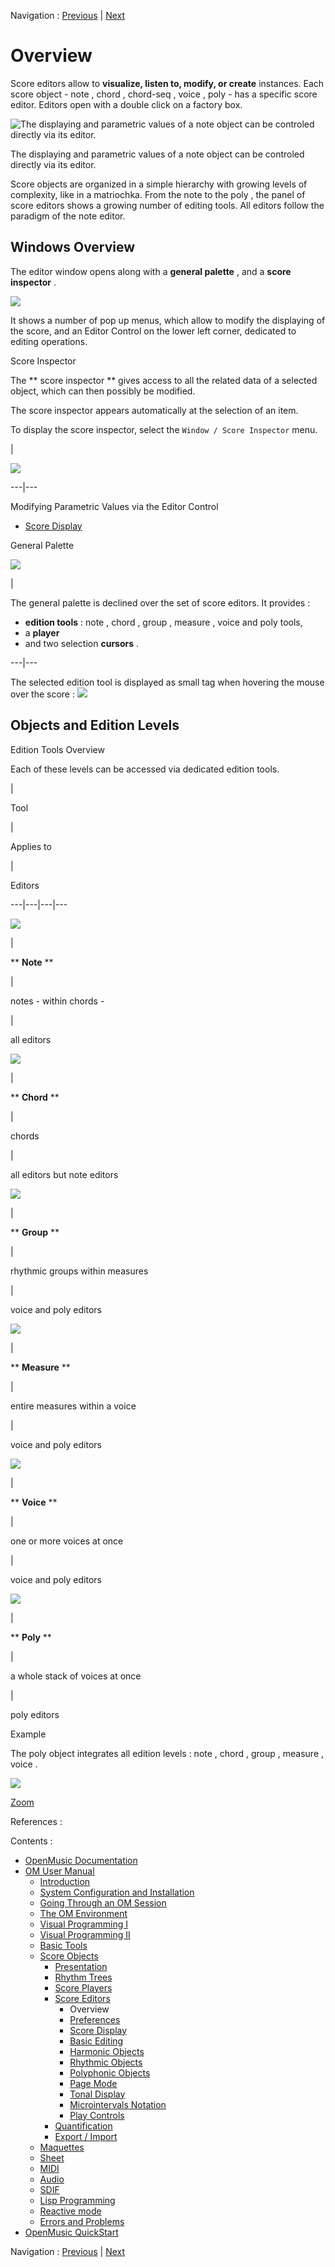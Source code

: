 Navigation : [Previous](ScoreEditors "page précédente\(Score
Editors\)") | [Next](Editors-Prefs "page
suivante\(Preferences\)")


# Overview

Score editors allow to **visualize, listen to, modify, or create** instances.
Each score object - note ,  chord ,  chord-seq ,  voice ,  poly - has a
specific score editor. Editors open with a double click on a factory box.

![The displaying and parametric values of a note object can be controled
directly via its editor.](../res/editbasic.png)

The displaying and parametric values of a note object can be controled
directly via its editor.

Score objects are organized in a simple hierarchy with growing levels of
complexity, like in a matriochka. From the  note to the  poly , the panel of
score editors shows a growing number of editing tools. All editors follow the
paradigm of the  note editor.

## Windows Overview

The  editor window opens along with a  **general palette** , and a  **score
inspector** .

![](../res/noteeditor.png)

It shows a number of pop up menus, which allow to modify the displaying of the
score, and an Editor Control on the lower left corner, dedicated to editing
operations.

Score Inspector

The  ** score inspector ** gives access to all the related data of a selected
object, which can then possibly be modified.

The score inspector appears automatically at the selection of an item.

To display the score inspector, select the `Window / Score Inspector` menu.

|

![](../res/insp.png)  
  
---|---  
  
Modifying Parametric Values via the Editor Control

  * [Score Display](Editor-Display)

General Palette

![](../res/genpalette.png)

|

The general palette is declined over the set of score editors. It provides :

  * **edition tools**  :  note ,  chord ,  group ,  measure ,  voice and  poly tools,
  * a  **player**
  * and two selection  **cursors** .

  
  
---|---  
  
The selected edition tool is displayed as small tag when hovering the mouse
over the score  : ![](../res/addnotemouse_icon.png)

## Objects and Edition Levels

Edition Tools Overview

Each of these levels can be accessed via dedicated edition tools.

|

Tool

|

Applies to

|

Editors  
  
---|---|---|---  
  
![](../res/notetool_icon.png)

|

** **Note** **

|

notes - within chords -

|

all editors  
  
![](../res/chordtool1_icon.png)

|

** **Chord** **

|

chords

|

all editors but  note editors  
  
![](../res/grouptool_icon.png)

|

** **Group** **

|

 rhythmic groups within measures

|

voice and  poly editors  
  
![](../res/mesbutton_icon.png)

|

** **Measure** **

|

entire measures within a voice

|

voice and  poly editors  
  
![](../res/voicet_icon.png)

|

** **Voice** **

|

 one or more voices at once

|

voice and  poly editors  
  
![](../res/polytool_icon.png)

|

** **Poly** **

|

a whole stack of voices at once

|

poly editors  
  
Example

The poly object integrates all edition levels :  note ,  chord ,  group ,
measure ,  voice .

![](../res/polystructure1_scr.png)

[Zoom](../res/polystructure1_scr_1.png "Zoom \(nouvelle fenêtre\)")

References :

Contents :

  * [OpenMusic Documentation](OM-Documentation)
  * [OM User Manual](OM-User-Manual)
    * [Introduction](00-Contents)
    * [System Configuration and Installation](Installation)
    * [Going Through an OM Session](Goingthrough)
    * [The OM Environment](Environment)
    * [Visual Programming I](BasicVisualProgramming)
    * [Visual Programming II](AdvancedVisualProgramming)
    * [Basic Tools](BasicObjects)
    * [Score Objects](ScoreObjects)
      * [Presentation](Score-Objects-Intro)
      * [Rhythm Trees](RT)
      * [Score Players](ScorePlayer)
      * [Score Editors](ScoreEditors)
        * Overview
        * [Preferences](Editors-Prefs)
        * [Score Display](Editor-Display)
        * [Basic Editing](Editor-Basics)
        * [Harmonic Objects](Harmonic-Obj-Editor)
        * [Rhythmic Objects](Editor-Rhythm)
        * [Polyphonic Objects](Poly-Multi-Editor)
        * [Page Mode](Editor-PageMode)
        * [Tonal Display](Editor-Tonality)
        * [Microintervals Notation](Editor-Microintervals)
        * [Play Controls](Editor-Play)
      * [Quantification](Quantification)
      * [Export / Import](ImportExport)
    * [Maquettes](Maquettes)
    * [Sheet](Sheet)
    * [MIDI](MIDI)
    * [Audio](Audio)
    * [SDIF](SDIF)
    * [Lisp Programming](Lisp)
    * [Reactive mode](Reactive)
    * [Errors and Problems](errors)
  * [OpenMusic QuickStart](QuickStart-Chapters)

Navigation : [Previous](ScoreEditors "page précédente\(Score
Editors\)") | [Next](Editors-Prefs "page
suivante\(Preferences\)")

